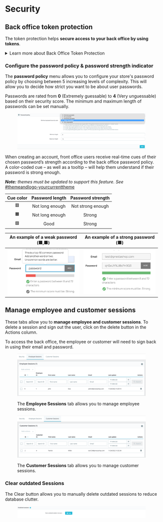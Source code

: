# Security

## Back office token protection

The token protection helps **secure access to your back office by using tokens**.&#x20;

<details>

<summary>Learn more about Back Office Token Protection </summary>

When this feature is enabled, each URL becomes specific to a customer's session, and cannot be used as-is on another browser, thus protecting any information they might have stored during that session.

By default, back office token protection is **enabled.**

</details>

### Configure the password policy & password strength indicator

The **password policy** menu allows you to configure your store's password policy by choosing between 5 increasing levels of complexity. This will allow you to decide how strict you want to be about user passwords.&#x20;

Passwords are rated from **0** (Extremely guessable) to **4** (Very unguessable) based on their security score. The minimum and maximum length of passwords can be set manually.

<figure><img src="../../../.gitbook/assets/image (84).png" alt=""><figcaption></figcaption></figure>

When creating an account, front office users receive real-time cues of their chosen password’s strength according to the back office password policy. A color-coded cue _–_ as well as a tooltip _–_ will help them understand if their password is strong enough.

_**Note:** themes must be updated to support this feature. See_ [#themeandlogo-yourcurrenttheme](../../improving-shop/customizing-store-design/theme-and-logo.md#themeandlogo-yourcurrenttheme "mention")

| Cue color | Password length | Password strength |
| :-------: | :-------------: | :---------------: |
|     🟥    | Not long enough | Not strong enough |
|     🟧    | Not long enough |       Strong      |
|     🟩    |       Good      |       Strong      |

|        An example of a weak password (🟥,🟧)       |        An example of a strong password (🟩)        |
| :------------------------------------------------: | :------------------------------------------------: |
| ![](<../../../.gitbook/assets/image (87) (1).png>) | ![](<../../../.gitbook/assets/image (58) (1).png>) |

## Manage employee and customer sessions

These tabs allow you to **manage employee and customer sessions**. To delete a session and sign out the user, click on the delete button in the Actions column.

To access the back office, the employee or customer will need to sign back in using their email and password.

<figure><img src="../../../.gitbook/assets/image (76) (1).png" alt=""><figcaption><p>The <strong>Employee Sessions</strong> tab allows you to manage employee sessions.</p></figcaption></figure>

<figure><img src="../../../.gitbook/assets/image (81) (1).png" alt=""><figcaption><p>The <strong>Customer Sessions</strong> tab allows you to manage customer sessions.</p></figcaption></figure>

### Clear outdated Sessions

The Clear button allows you to manually delete outdated sessions to reduce database clutter.

<figure><img src="../../../.gitbook/assets/image (72) (1).png" alt=""><figcaption></figcaption></figure>
